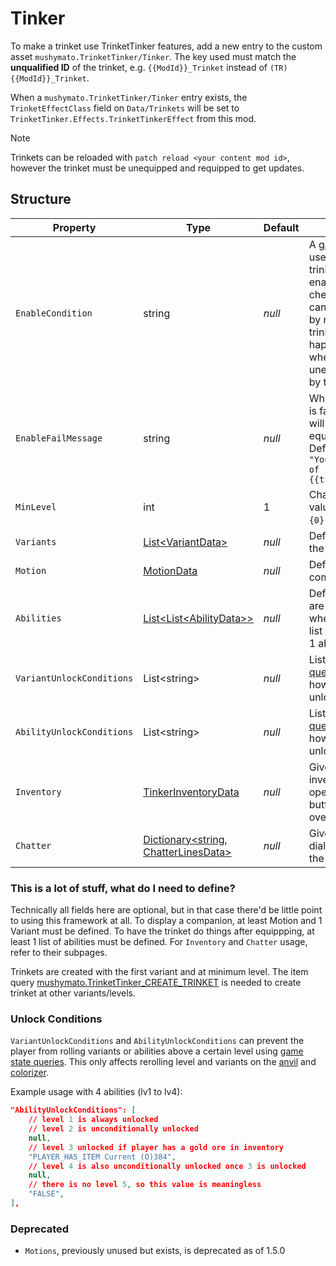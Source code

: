 # Tinker

To make a trinket use TrinketTinker features, add a new entry to the custom asset `mushymato.TrinketTinker/Tinker`.
The key used must match the __unqualified ID__ of the trinket, e.g. `{{ModId}}_Trinket` instead of `(TR){{ModId}}_Trinket`.

When a `mushymato.TrinketTinker/Tinker` entry exists, the `TrinketEffectClass` field on `Data/Trinkets` will be set to `TrinketTinker.Effects.TrinketTinkerEffect` from this mod.

> [!NOTE]
> Trinkets can be reloaded with `patch reload <your content mod id>`, however the trinket must be unequipped and requipped to get updates.

## Structure

| Property | Type | Default | Notes |
| -------- | ---- | ------- | ----- |
| `EnableCondition` | string | _null_ | A [game state query](https://stardewvalleywiki.com/Modding:Game_state_queries) used to check if the trinket should be enabled. This is checked on equip, it can only be rechecked by requipping the trinket. The check also happens every night, when the trinket is unequipped/requipped by the game. |
| `EnableFailMessage` | string | _null_ | When `EnableCondition` is false, this message will be displayed upon equipping the trinket.<br/>Default message: ` "You are not worthy of {{trinketName}}..."` |
| `MinLevel` | int | 1 | Changes the level value that will replace `{0}` in `DisplayName`. |
| `Variants` | [List\<VariantData\>](2-Variant.md) | _null_ | Defines the sprites of the companion. |
| `Motion` | [MotionData](3-Motion.md) | _null_ | Defines how the companion moves. |
| `Abilities` | [List\<List\<AbilityData\>\>](4-Ability.md) | _null_ | Defines what effects are activated, and when. Each list in the list of lists represents 1 ability level. |
| `VariantUnlockConditions` | List\<string\> | _null_ | List of [game state queries](https://stardewvalleywiki.com/Modding:Game_state_queries) that determine how many variants are unlocked. |
| `AbilityUnlockConditions` | List\<string\> | _null_ | List of [game state queries](https://stardewvalleywiki.com/Modding:Game_state_queries) that determine how many abilities are unlocked. |
| `Inventory` | [TinkerInventoryData](6-Inventory.md) | _null_ | Gives the trinket an inventory that can be opened by the "use" button (RightClick/X) over the trinket item. |
| `Chatter` | [Dictionary<string, ChatterLinesData>](5-Chatter.md) | _null_ | Gives the trinket dialogue for use with the [Chatter ability](4.z.103-Chatter.md). |

### This is a lot of stuff, what do I need to define?

Technically all fields here are optional, but in that case there'd be little point to using this framework at all. To display a companion, at least Motion and 1 Variant must be defined. To have the trinket do things after equippping, at least 1 list of abilities must be defined. For `Inventory` and `Chatter` usage, refer to their subpages.

Trinkets are created with the first variant and at minimum level. The item query [mushymato.TrinketTinker_CREATE_TRINKET](6-Utility.md) is needed to create trinket at other variants/levels.

### Unlock Conditions

`VariantUnlockConditions` and `AbilityUnlockConditions` can prevent the player from rolling variants or abilities above a certain level using [game state queries](https://stardewvalleywiki.com/Modding:Game_state_queries). This only affects rerolling level and variants on the [anvil](https://stardewvalleywiki.com/Anvil) and [colorizer](6-Utility.md).

Example usage with 4 abilities (lv1 to lv4):

```json
"AbilityUnlockConditions": [
    // level 1 is always unlocked
    // level 2 is unconditionally unlocked
    null,
    // level 3 unlocked if player has a gold ore in inventory
    "PLAYER_HAS_ITEM Current (O)384",
    // level 4 is also unconditionally unlocked once 3 is unlocked
    null,
    // there is no level 5, so this value is meaningless
    "FALSE",
],
```

### Deprecated

- `Motions`, previously unused but exists, is deprecated as of 1.5.0
